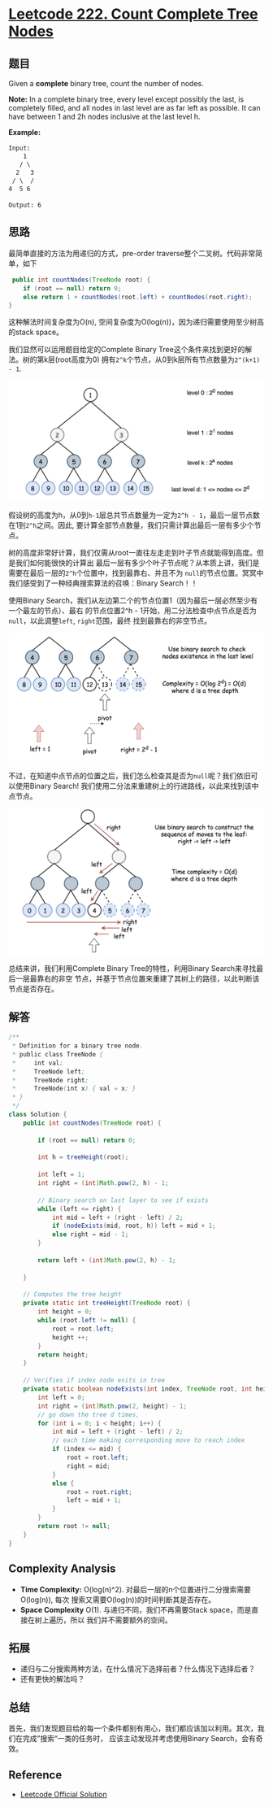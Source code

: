 # [Leetcode 222. Count Complete Tree Nodes](https://leetcode.com/problems/count-complete-tree-nodes)

## 题目

Given a **complete** binary tree, count the number of nodes.

**Note:**
In a complete binary tree, every level except possibly the last, is completely
filled, and all nodes in last level are as far left as possible. It can have between 1 and
2h nodes inclusive at the last level h.

**Example:**
```
Input: 
    1
   / \
  2   3
 / \  /
4  5 6

Output: 6
```

## 思路

最简单直接的方法为用递归的方式，pre-order traverse整个二叉树。代码非常简单，如下
```java
 public int countNodes(TreeNode root) {
    if (root == null) return 0;
    else return 1 + countNodes(root.left) + countNodes(root.right);
}
```
这种解法时间复杂度为O(n), 空间复杂度为O(log(n))，因为递归需要使用至少树高的stack space。

我们显然可以运用题目给定的Complete Binary Tree这个条件来找到更好的解法。树的第k层(root高度为0)
拥有`2^k`个节点，从0到k层所有节点数量为`2^(k+1) - 1`. 

![Tree Picture](../Resources/LC222-TreeLayer.png)

假设树的高度为h，从0到`h-1`层总共节点数量为一定为`2^h - 1`，最后一层节点数在1到`2^h`之间。因此,
要计算全部节点数量，我们只需计算出最后一层有多少个节点。

树的高度非常好计算，我们仅需从root一直往左走走到叶子节点就能得到高度。但是我们如何能很快的计算出
最后一层有多少个叶子节点呢？从本质上讲，我们是需要在最后一层的`2^h`个位置中，找到最靠右、并且不为
`null`的节点位置。冥冥中我们感受到了一种经典搜索算法的召唤：Binary Search！！

使用Binary Search，我们从左边第二个的节点位置1（因为最后一层必然至少有一个最左的节点）、最右
的节点位置2^h - 1开始，用二分法检查中点节点是否为`null`，以此调整`left`, `right`范围，最终
找到最靠右的非空节点。

![BinarySearchLastLayer](../Resources/LC222-BinarySearchLastLayer.png)

不过，在知道中点节点的位置之后，我们怎么检查其是否为`null`呢？我们依旧可以使用Binary
Search! 我们使用二分法来重建树上的行进路线，以此来找到该中点节点。

![BinarySearchNodeExists](../Resources/LC222-BinarySearchNodeExists.png)

总结来讲，我们利用Complete Binary Tree的特性，利用Binary Search来寻找最后一层最靠右的非空
节点，并基于节点位置来重建了其树上的路径，以此判断该节点是否存在。

## 解答
```java
/**
 * Definition for a binary tree node.
 * public class TreeNode {
 *     int val;
 *     TreeNode left;
 *     TreeNode right;
 *     TreeNode(int x) { val = x; }
 * }
 */
class Solution {
    public int countNodes(TreeNode root) {
        
        if (root == null) return 0;
        
        int h = treeHeight(root);
        
        int left = 1;
        int right = (int)Math.pow(2, h) - 1;
        
        // Binary search on last layer to see if exists
        while (left <= right) {
            int mid = left + (right - left) / 2;
            if (nodeExists(mid, root, h)) left = mid + 1;
            else right = mid - 1;
        }
        
        return left + (int)Math.pow(2, h) - 1;
        
    }
    
    // Computes the tree height
    private static int treeHeight(TreeNode root) {
        int height = 0;
        while (root.left != null) {
            root = root.left;
            height ++;
        }
        return height;
    }
    
    // Verifies if index node exits in tree
    private static boolean nodeExists(int index, TreeNode root, int height) {
        int left = 0;
        int right = (int)Math.pow(2, height) - 1;
        // go down the tree d times, 
        for (int i = 0; i < height; i++) {
            int mid = left + (right - left) / 2;
            // each time making corresponding move to reach index
            if (index <= mid) {
                root = root.left;
                right = mid;
            }
            else {
                root = root.right;
                left = mid + 1;
            }
        }
        return root != null;
    }
}
```

## Complexity Analysis

- **Time Complexity:** O(log(n)^2). 对最后一层的n个位置进行二分搜索需要O(log(n)), 每次
  搜索又需要O(log(n))的时间判断其是否存在。
- **Space Complexity** O(1). 与递归不同，我们不再需要Stack space，而是直接在树上遍历，所以
  我们并不需要额外的空间。

## 拓展

- 递归与二分搜索两种方法，在什么情况下选择前者？什么情况下选择后者？
- 还有更快的解法吗？

## 总结

首先，我们发现题目给的每一个条件都别有用心，我们都应该加以利用。其次，我们在完成”搜索“一类的任务时，
应该主动发现并考虑使用Binary Search，会有奇效。

## Reference

- [Leetcode Official Solution](https://leetcode.com/problems/count-complete-tree-nodes/solution/)